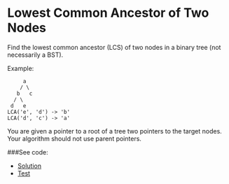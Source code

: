 # Lowest Common Ancestor of Two Nodes

Find the lowest common ancestor (LCS) of two nodes in a binary tree (not necessarily 
 a BST).

Example:
```
     a
    / \
   b   c
  / \
 d   e 
LCA('e', 'd') -> 'b'
LCA('d', 'c') -> 'a'
```

You are given a pointer to a root of a tree two pointers to the target nodes. Your 
 algorithm should not use parent pointers.

###See code:
- [Solution](./__init__.py)
- [Test](./test.py)